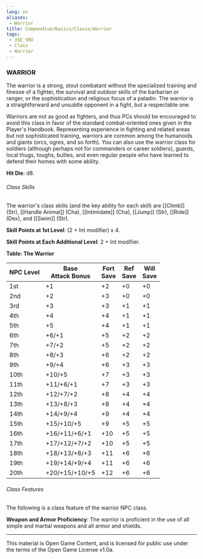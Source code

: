```yaml
---
lang: en
aliases:
 - Warrior
title: Compendium/Basics/Classe/Warrior
tags: 
 - 35E_SRD
 - Class
 - Warrior
---
```



### WARRIOR



The warrior is a strong, stout combatant without the specialized training and finesse of a fighter, the survival and outdoor skills of the barbarian or ranger, or the sophistication and religious focus of a paladin. The warrior is a straightforward and unsubtle opponent in a fight, but a respectable one.

Warriors are not as good as fighters, and thus PCs should be encouraged to avoid this class in favor of the standard combat-oriented ones given in the Player's Handbook. Representing experience in fighting and related areas but not sophisticated training, warriors are common among the humanoids and giants (orcs, ogres, and so forth). You can also use the warrior class for soldiers (although perhaps not for commanders or career soldiers), guards, local thugs, toughs, bullies, and even regular people who have learned to defend their homes with some ability.

**Hit Die**: d8.

###### Class Skills

The warrior's class skills (and the key ability for each skill) are [[Climb]] (Str), [[Handle Animal]] (Cha), [[Intimidate]] (Cha), [[Jump]] (Str), [[Ride]] (Dex), and [[Swim]] (Str).

**Skill Points at 1st Level**: (2 + Int modifier) x 4.

**Skill Points at Each Additional Level**: 2 + Int modifier.

**Table: The Warrior**

|NPC Level|Base  <br>Attack Bonus|Fort  <br>Save|Ref  <br>Save|Will  <br>Save|
|---|---|---|---|---|
|1st|+1|+2|+0|+0|
|2nd|+2|+3|+0|+0|
|3rd|+3|+3|+1|+1|
|4th|+4|+4|+1|+1|
|5th|+5|+4|+1|+1|
|6th|+6/+1|+5|+2|+2|
|7th|+7/+2|+5|+2|+2|
|8th|+8/+3|+6|+2|+2|
|9th|+9/+4|+6|+3|+3|
|10th|+10/+5|+7|+3|+3|
|11th|+11/+6/+1|+7|+3|+3|
|12th|+12/+7/+2|+8|+4|+4|
|13th|+13/+8/+3|+8|+4|+4|
|14th|+14/+9/+4|+9|+4|+4|
|15th|+15/+10/+5|+9|+5|+5|
|16th|+16/+11/+6/+1|+10|+5|+5|
|17th|+17/+12/+7/+2|+10|+5|+5|
|18th|+18/+13/+8/+3|+11|+6|+6|
|19th|+19/+14/+9/+4|+11|+6|+6|
|20th|+20/+15/+10/+5|+12|+6|+6|

###### Class Features

The following is a class feature of the warrior NPC class.

**Weapon and Armor Proficiency**: The warrior is proficient in the use of all simple and martial weapons and all armor and shields.



---



This material is Open Game Content, and is licensed for public use under the terms of the Open Game License v1.0a.

